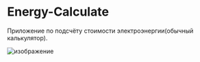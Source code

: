 # Energy-Calculate
Приложение по подсчёту стоимости электроэнергии(обычный калькулятор).


![изображение](https://user-images.githubusercontent.com/67606183/129561516-0ddcff19-e115-4c1b-98a6-a921e93d7a12.png)
